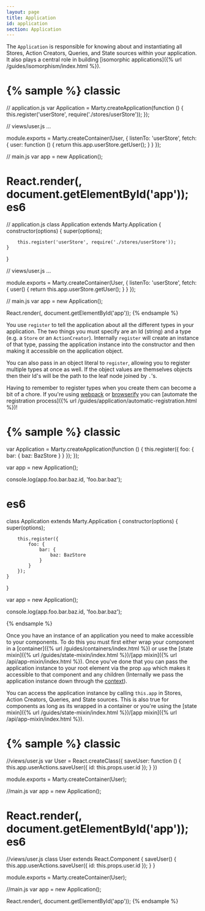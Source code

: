 ```yaml
---
layout: page
title: Application
id: application
section: Application
---
```


The `Application` is responsible for knowing about and instantiating all Stores, Action Creators, Queries, and State sources within your application. It also plays a central role in building [isomorphic applications]({% url /guides/isomorphism/index.html %}).

{% sample %}
classic
=======
// application.js
var Application = Marty.createApplication(function () {
    this.register('userStore', require('./stores/userStore'));
});

// views/user.js
...

module.exports = Marty.createContainer(User, {
    listenTo: 'userStore',
    fetch: {
        user: function () {
            return this.app.userStore.getUser();
        }
    }
});

// main.js
var app = new Application();

React.render(<User id={123} app={app} />, document.getElementById('app'));
es6
===
// application.js
class Application extends Marty.Application {
    constructor(options) {
        super(options);

        this.register('userStore', require('./stores/userStore'));
    }
}

// views/user.js
...

module.exports = Marty.createContainer(User, {
    listenTo: 'userStore',
    fetch: {
        user() {
            return this.app.userStore.getUser();
        }
    }
});

// main.js
var app = new Application();

React.render(<User id={123} app={app} />, document.getElementById('app'));
{% endsample %}

You use `register` to tell the application about all the different types in your application. The two things you must specify are an Id (string) and a type (e.g. a `Store` or an `ActionCreator`). Internally `register` will create an instance of that type, passing the application instance into the constructor and then making it accessible on the application object.

You can also pass in an object literal to `register`, allowing you to register multiple types at once as well. If the object values are themselves objects then their Id's will be the path to the leaf node joined by `.`'s.

Having to remember to register types when you create them can become a bit of a chore. If you're using [webpack](http://webpack.github.io/) or [browserify](http://browserify.org) you can [automate the registration process]({% url /guides/application/automatic-registration.html %})!

{% sample %}
classic
=======
var Application =  Marty.createApplication(function () {
    this.register({
        foo: {
            bar: {
                baz: BazStore
            }
        }
    });
});

var app = new Application();

console.log(app.foo.bar.baz.id, 'foo.bar.baz');

es6
===
class Application extends Marty.Application {
    constructor(options) {
        super(options);

        this.register({
            foo: {
                bar: {
                    baz: BazStore
                }
            }
        });
    }
}

var app = new Application();

console.log(app.foo.bar.baz.id, 'foo.bar.baz');

{% endsample %}

Once you have an instance of an application you need to make accessible to  your components. To do this you must first either wrap your component in a [container]({% url /guides/containers/index.html %}) or use the [state mixin]({% url /guides/state-mixin/index.html %})/[app mixin]({% url /api/app-mixin/index.html %}). Once you've done that you can pass the application instance to your root element via the prop `app` which makes it accessible to that component and any children (Internally we pass the application instance down through the [context](https://www.tildedave.com/2014/11/15/introduction-to-contexts-in-react-js.html)).

You can access the application instance by calling `this.app` in Stores, Action Creators, Queries, and State sources. This is also true for components as long as its wrapped in a container or you're using the [state mixin]({% url /guides/state-mixin/index.html %})/[app mixin]({% url /api/app-mixin/index.html %}).

{% sample %}
classic
=======
//views/user.js
var User = React.createClass({
    saveUser: function () {
        this.app.userActions.saveUser({
            id: this.props.user.id
        });
    }
})

module.exports = Marty.createContainer(User);

//main.js
var app = new Application();

React.render(<User app={app} />, document.getElementById('app'));
es6
===
//views/user.js
class User extends React.Component {
    saveUser() {
        this.app.userActions.saveUser({
            id: this.props.user.id
        });
    }
}

module.exports = Marty.createContainer(User);

//main.js
var app = new Application();

React.render(<User app={app} />, document.getElementById('app'));
{% endsample %}

